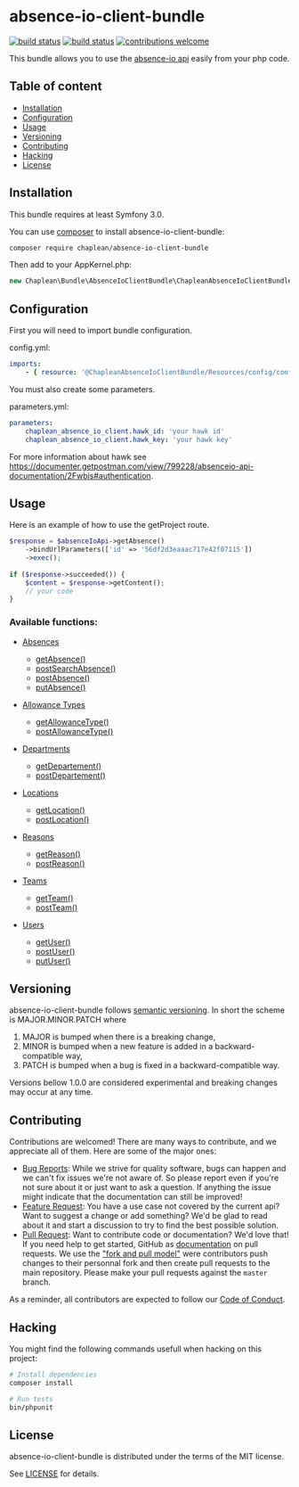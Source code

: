 # absence-io-client-bundle

[![build status](https://git.chaplean.coop/open-source/bundle/absence-io-client-bundle/badges/master/build.svg)](https://git.chaplean.coop/open-source/bundle/absence-io-client-bundle/commits/master)
[![build status](https://git.chaplean.coop/open-source/bundle/absence-io-client-bundle/badges/master/coverage.svg)](https://git.chaplean.coop/open-source/bundle/absence-io-client-bundle/commits/master)
[![contributions welcome](https://img.shields.io/badge/contributions-welcome-brightgreen.svg?style=flat)](https://github.com/chaplean/absence-io-client-bundle/issues)

This bundle allows you to use the [absence-io api](https://documenter.getpostman.com/view/799228/absenceio-api-documentation/2Fwbis) easily from your php code.

## Table of content

* [Installation](#Installation)
* [Configuration](#Configuration)
* [Usage](#Usage)
* [Versioning](#Versioning)
* [Contributing](#Contributing)
* [Hacking](#Hacking)
* [License](#License)

## Installation

This bundle requires at least Symfony 3.0.

You can use [composer](https://getcomposer.org) to install absence-io-client-bundle:
```bash
composer require chaplean/absence-io-client-bundle
```

Then add to your AppKernel.php:

```php
new Chaplean\Bundle\AbsenceIoClientBundle\ChapleanAbsenceIoClientBundle(),
```

## Configuration

First you will need to import bundle configuration.

config.yml:
```yaml
imports:
    - { resource: '@ChapleanAbsenceIoClientBundle/Resources/config/config.yml' }
```

You must also create some parameters.

parameters.yml:
```yaml
parameters:
    chaplean_absence_io_client.hawk_id: 'your hawk id'
    chaplean_absence_io_client.hawk_key: 'your hawk key'
```

For more information about hawk see https://documenter.getpostman.com/view/799228/absenceio-api-documentation/2Fwbis#authentication.

## Usage

Here is an example of how to use the getProject route.

```php
$response = $absenceIoApi->getAbsence()
    ->bindUrlParameters(['id' => '56df2d3eaaac717e42f07115'])
    ->exec();
    
if ($response->succeeded()) {
    $content = $response->getContent();
    // your code
}
```

### Available functions:

* [Absences](https://documenter.getpostman.com/view/799228/absenceio-api-documentation/2Fwbis#12d2056f-21e8-20b0-e89b-5b5e0b8e0616)
    * [getAbsence()](https://documenter.getpostman.com/view/799228/absenceio-api-documentation/2Fwbis#191890ad-7f0d-3c2d-11d8-ed91e6193944)
    * [postSearchAbsence()](https://documenter.getpostman.com/view/799228/absenceio-api-documentation/2Fwbis#72b55ac7-c4bc-30dc-8cd8-6ac1e15f2639)
    * [postAbsence()](https://documenter.getpostman.com/view/799228/absenceio-api-documentation/2Fwbis#f7548ccc-b114-46f8-493c-dc86b659dbbc)
    * [putAbsence()](https://documenter.getpostman.com/view/799228/absenceio-api-documentation/2Fwbis#f6f7f6a0-4520-f550-6132-610076d58a91)

* [Allowance Types](https://documenter.getpostman.com/view/799228/absenceio-api-documentation/2Fwbis#7e86c7f2-ff48-acba-76ae-a401c957f9e3)
    * [getAllowanceType()](https://documenter.getpostman.com/view/799228/absenceio-api-documentation/2Fwbis#ae42d612-c1ae-52da-0804-3fe77ba1a6fe)
    * [postAllowanceType()](https://documenter.getpostman.com/view/799228/absenceio-api-documentation/2Fwbis#ddea0e36-bd15-1ed0-0b56-bd4c480d7cce)

* [Departments](https://documenter.getpostman.com/view/799228/absenceio-api-documentation/2Fwbis#4552e2f0-39de-52ec-58d4-76848393e2c9)
    * [getDepartement()](https://documenter.getpostman.com/view/799228/absenceio-api-documentation/2Fwbis#a9c45164-59e5-3daf-93f2-4c64f6cc52f0)
    * [postDepartement()](https://documenter.getpostman.com/view/799228/absenceio-api-documentation/2Fwbis#d596a243-9bc4-cb5f-dbc5-456c46437d09)

* [Locations](https://documenter.getpostman.com/view/799228/absenceio-api-documentation/2Fwbis#78cee65c-8f25-bee0-e985-502725a1f248)
    * [getLocation()](https://documenter.getpostman.com/view/799228/absenceio-api-documentation/2Fwbis#11905bb3-ce8d-80b4-656b-4b9097e35825)
    * [postLocation()](https://documenter.getpostman.com/view/799228/absenceio-api-documentation/2Fwbis#641bf728-23a1-538d-511f-5d1f69f15ba9)

* [Reasons](https://documenter.getpostman.com/view/799228/absenceio-api-documentation/2Fwbis#a9a86a1a-74f9-4891-b006-ffa804d80f18)
    * [getReason()](https://documenter.getpostman.com/view/799228/absenceio-api-documentation/2Fwbis#2829e308-b906-3b27-10f7-52827f34dfdd)
    * [postReason()](https://documenter.getpostman.com/view/799228/absenceio-api-documentation/2Fwbis#cd901260-489c-7437-aaff-65c14cb8e91e)

* [Teams](https://documenter.getpostman.com/view/799228/absenceio-api-documentation/2Fwbis#213ba0ba-11f2-f38c-693d-d1e5c250468b)
    * [getTeam()](https://documenter.getpostman.com/view/799228/absenceio-api-documentation/2Fwbis#08486bf6-c138-5808-7c1d-7ead5c8b1aee)
    * [postTeam()](https://documenter.getpostman.com/view/799228/absenceio-api-documentation/2Fwbis#ec24e740-47e6-3daa-5698-040f99ac9dfd)

* [Users](https://documenter.getpostman.com/view/799228/absenceio-api-documentation/2Fwbis#e5ed728e-a273-11da-b559-3c975acdfa84)
    * [getUser()](https://documenter.getpostman.com/view/799228/absenceio-api-documentation/2Fwbis#3e128ded-9395-246f-6057-6c9cc6534a35)
    * [postUser()](https://documenter.getpostman.com/view/799228/absenceio-api-documentation/2Fwbis#de1af2e7-9508-1492-d698-7079d93cf60a)
    * [putUser()](https://documenter.getpostman.com/view/799228/absenceio-api-documentation/2Fwbis#9bfdfa67-5391-d0ee-04e7-20b5c1b7a04d)

## Versioning

absence-io-client-bundle follows [semantic versioning](https://semver.org/). In short the scheme is MAJOR.MINOR.PATCH where
1. MAJOR is bumped when there is a breaking change,
2. MINOR is bumped when a new feature is added in a backward-compatible way,
3. PATCH is bumped when a bug is fixed in a backward-compatible way.

Versions bellow 1.0.0 are considered experimental and breaking changes may occur at any time.

## Contributing

Contributions are welcomed! There are many ways to contribute, and we appreciate all of them. Here are some of the major ones:

* [Bug Reports](https://github.com/chaplean/absence-io-client-bundle/issues): While we strive for quality software, bugs can happen and we can't fix issues we're not aware of. So please report even if you're not sure about it or just want to ask a question. If anything the issue might indicate that the documentation can still be improved!
* [Feature Request](https://github.com/chaplean/absence-io-client-bundle/issues): You have a use case not covered by the current api? Want to suggest a change or add something? We'd be glad to read about it and start a discussion to try to find the best possible solution.
* [Pull Request](https://github.com/chaplean/absence-io-client-bundle/pulls): Want to contribute code or documentation? We'd love that! If you need help to get started, GitHub as [documentation](https://help.github.com/articles/about-pull-requests/) on pull requests. We use the ["fork and pull model"](https://help.github.com/articles/about-collaborative-development-models/) were contributors push changes to their personnal fork and then create pull requests to the main repository. Please make your pull requests against the `master` branch.

As a reminder, all contributors are expected to follow our [Code of Conduct](CODE_OF_CONDUCT.md).

## Hacking

You might find the following commands usefull when hacking on this project:

```bash
# Install dependencies
composer install

# Run tests
bin/phpunit
```

## License

absence-io-client-bundle is distributed under the terms of the MIT license.

See [LICENSE](LICENSE.md) for details.
